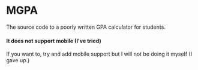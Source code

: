 # MGPA
The source code to a poorly written GPA calculator for students.






#### It does not support mobile (I've tried)

If you want to, try and add mobile support but I will not be doing it myself (I gave up.)
